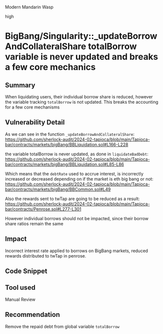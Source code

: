 Modern Mandarin Wasp

high

# BigBang/Singularity::_updateBorrowAndCollateralShare totalBorrow variable is never updated and breaks a few core mechanics

## Summary

When liquidating users, their individual borrow share is reduced, however the variable tracking `totalBorrow` is not updated.
This breaks the accounting for a few core mechanisms 

## Vulnerability Detail
As we can see in the function `_updateBorrowAndCollateralShare`:
https://github.com/sherlock-audit/2024-02-tapioca/blob/main/Tapioca-bar/contracts/markets/bigBang/BBLiquidation.sol#L166-L228

the variable totalBorrow is never updated, as done in `liquidateBadDebt`:
https://github.com/sherlock-audit/2024-02-tapioca/blob/main/Tapioca-bar/contracts/markets/bigBang/BBLiquidation.sol#L85-L86 

Which means that the `debtRate` used to accrue interest, is incorrectly increased or decreased depending on if the market is eth big bang or not:
https://github.com/sherlock-audit/2024-02-tapioca/blob/main/Tapioca-bar/contracts/markets/bigBang/BBCommon.sol#L49

Also the rewards sent to twTap are going to be reduced as a result:
https://github.com/sherlock-audit/2024-02-tapioca/blob/main/Tapioca-bar/contracts/Penrose.sol#L277-L301

However individual borrows should not be impacted, since their borrow share ratios remain the same

## Impact

Incorrect interest rate applied to borrows on BigBang markets, reduced rewards distributed to twTap in penrose.

## Code Snippet

## Tool used

Manual Review

## Recommendation
Remove the repaid debt from global variable `totalBorrow`